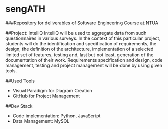 # sengATH

###Repository for deliverables of Software Engineering Course at NTUA

##Project: IntelliQ
IntelliQ will be used to aggregate data from such questionnaires in various surveys. In the context of this particular project, students will do the identification and specification of requirements, the design, the definition of the architecture, implementation of a selected limited set of features, testing and, last but not least, generation of the documentation of their work. Requirements specification and design, code management, testing and project management will be done by using given tools.

##Used Tools
- Visual Paradigm for Diagram Creation
- GitHub for Project Management

##Dev Stack
- Code implementation: Python, JavaScript
- Data Management: MySQL
